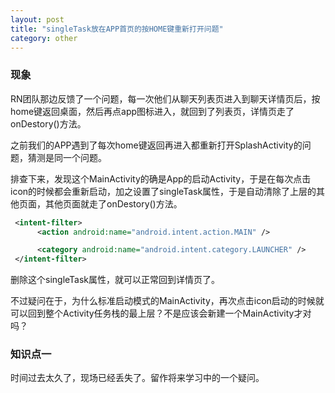 ```yaml
---
layout: post
title: "singleTask放在APP首页的按HOME键重新打开问题"
category: other
---
```


### 现象

RN团队那边反馈了一个问题，每一次他们从聊天列表页进入到聊天详情页后，按home键返回桌面，然后再点app图标进入，就回到了列表页，详情页走了onDestory()方法。

之前我们的APP遇到了每次home键返回再进入都重新打开SplashActivity的问题，猜测是同一个问题。

排查下来，发现这个MainActivity的确是App的启动Activity，于是在每次点击icon的时候都会重新启动，加之设置了singleTask属性，于是自动清除了上层的其他页面，其他页面就走了onDestory()方法。

```xml
 <intent-filter>
      <action android:name="android.intent.action.MAIN" />

      <category android:name="android.intent.category.LAUNCHER" />
 </intent-filter>
```



删除这个singleTask属性，就可以正常回到详情页了。

不过疑问在于，为什么标准启动模式的MainActivity，再次点击icon启动的时候就可以回到整个Activity任务栈的最上层？不是应该会新建一个MainActivity才对吗？

### 知识点一

时间过去太久了，现场已经丢失了。留作将来学习中的一个疑问。

